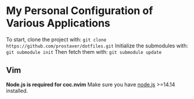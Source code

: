 # My Personal Configuration of Various Applications
To start, clone the project with:
```git clone https://github.com/prostaver/dotfiles.git```
Initialize the submodules with:
```git submodule init```
Then fetch them with:
```git submodule update```

## Vim
**Node.js is required for coc.nvim**
Make sure you have [node.js](https://nodejs.org/en/download) >=14.14 installed.
